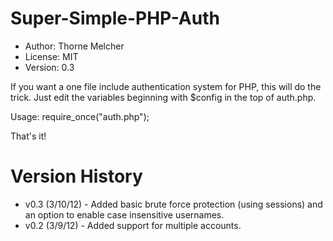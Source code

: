 Super-Simple-PHP-Auth
=====================
* Author: Thorne Melcher
* License: MIT
* Version: 0.3

If you want a one file include authentication system for PHP, this will do the trick. Just edit the variables beginning with $config in the top of auth.php.

Usage:
    require_once("auth.php");

That's it!

Version History
===============
* v0.3 (3/10/12) - Added basic brute force protection (using sessions) and an option to enable case insensitive usernames.
* v0.2 (3/9/12) - Added support for multiple accounts.
